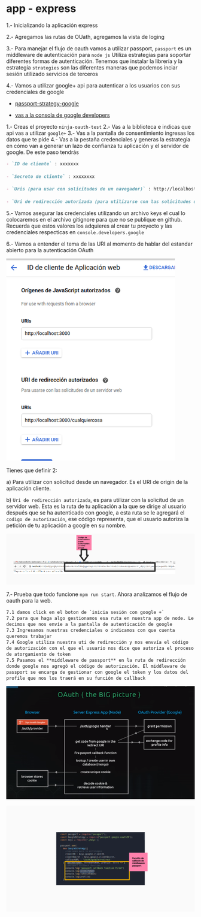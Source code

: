# app - express

1.- Inicializando la aplicación express

2.- Agregamos las rutas de OUath, agregamos la vista de loging

3.- Para manejar el flujo de oauth vamos a utilizar passport,
`passport` es un middleware de autenticación para `node js` Utiliza estrategias para soportar diferentes formas de autenticación. Tenemos que instalar la librería y la estrategia
`strategies` son las diferentes maneras que podemos inciar sesión utilizado servicios de terceros

4.- Vamos a utilizar google+ api para autenticar a los usuarios con sus credenciales de google 

- [passport-strategy-google](http://www.passportjs.org/packages/passport-google-oauth20/)

- [vas a la consola de google developers](console.developers.google.com)

1.- Creas el proyecto `ninja-oauth-test`
2.- Vas a la biblioteca e indicas que api vas a utilizar `google+`
3.- Vas a la pantalla de consentimiento ingresas los datos que te pide
4.- Vas a la pestaña credenciales y generas la estrategia en cómo van a generar un lazo de confianza tu aplicación y el servidor de google. De este paso tendrás

```md
- `ID de cliente` : xxxxxxx

- `Secreto de cliente` : xxxxxxxx

- `Uris (para usar con solicitudes de un navegador)` : http://localhost:3000 

- `Uri de redirección autorizada (para utilizarse con las solicitudes de un servidor web) ` : http://localhost:3000/cualquiercosa 

```
5.- Vamos asegurar las credenciales utilizando un archivo keys el cual lo colocaremos en el archivo gitignore para que no se publique en github. Recuerda que estos valores los adquieres al crear tu proyecto y las credenciales respecticas en `console.developers.google`


6.- Vamos a entender el tema de las URI al momento de hablar del estandar abierto para la autenticación OAuth

![uris-oauth](images_readme/uris_oauth_standar.png)

Tienes que definir 2:

a) Para utilizar con solicitud desde un navegador. Es el URI de origin de la aplicación cliente.

b) `Uri de redirección autorizada`, es para utilizar con la solicitud de un servidor web. Esta es la ruta de tu aplicación a la que se dirige al usuario después que se ha autenticado con google, a esta ruta se le agregará el `codigo de autorización`,
ese código representa, que el usuario autoriza la petición de tu aplicación a google en su nombre.

![uri_redireccion_aouth](images_readme/uri_redireccion_oauth.png)

7.- Prueba que todo funcione `npm run start`. Ahora analizamos el flujo de oauth para la web.

    7.1 damos click en el boton de `inicia sesión con google +`
    7.2 para que haga algo gestionamos esa ruta en nuestra app de node. Le decimos que nos envíe a la pantalla de autenticación de google
    7.3 Ingresamos nuestras credenciales o indicamos con que cuenta queremos trabajar
    7.4 Google utiliza nuestra uti de redirección y nos envvía el código de autorización con el que el usuario nos dice que autoriza el proceso de atorgamiento de token
    7.5 Pasamos el **middleware de passport** en la ruta de redirección donde google nos agregó el código de autorización. El middleware de passport se encarga de gestionar con google el token y los datos del profile que nos los traerá en su función de callback

![oauth_flujo_web](images_readme/flujo_oauth_web_google.png)

![funcion_callback_passport](images_readme/funcion_callback_passport.png)



